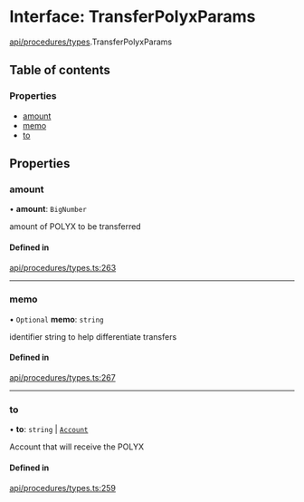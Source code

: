 # Interface: TransferPolyxParams

[api/procedures/types](../wiki/api.procedures.types).TransferPolyxParams

## Table of contents

### Properties

- [amount](../wiki/api.procedures.types.TransferPolyxParams#amount)
- [memo](../wiki/api.procedures.types.TransferPolyxParams#memo)
- [to](../wiki/api.procedures.types.TransferPolyxParams#to)

## Properties

### amount

• **amount**: `BigNumber`

amount of POLYX to be transferred

#### Defined in

[api/procedures/types.ts:263](https://github.com/PolymathNetwork/polymesh-sdk/blob/299ce247/src/api/procedures/types.ts#L263)

___

### memo

• `Optional` **memo**: `string`

identifier string to help differentiate transfers

#### Defined in

[api/procedures/types.ts:267](https://github.com/PolymathNetwork/polymesh-sdk/blob/299ce247/src/api/procedures/types.ts#L267)

___

### to

• **to**: `string` \| [`Account`](../wiki/api.entities.Account.Account)

Account that will receive the POLYX

#### Defined in

[api/procedures/types.ts:259](https://github.com/PolymathNetwork/polymesh-sdk/blob/299ce247/src/api/procedures/types.ts#L259)
